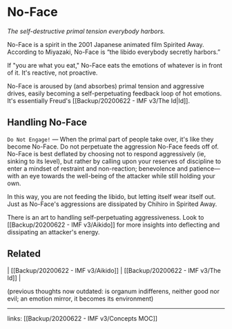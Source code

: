 # No-Face
*The self-destructive primal tension everybody harbors.*  

No-Face is a spirit in the 2001 Japanese animated film Spirited Away. According to Miyazaki, No-Face is “the libido everybody secretly harbors.” 

If "you are what you eat," No-Face eats the emotions of whatever is in front of it. It's reactive, not proactive.

No-Face is aroused by (and absorbes) primal tension and aggressive drives, easily becoming a self-perpetuating feedback loop of hot emotions. It's essentially Freud's [[Backup/20200622 - IMF v3/The Id|Id]].

## Handling No-Face
`Do Not Engage!` — When the primal part of people take over, it's like they become No-Face. Do not perpetuate the aggression No-Face feeds off of. No-Face is best deflated by choosing not to respond aggressively (ie, sinking to its level), but rather by calling upon your reserves of discipline to enter a mindset of restraint and non-reaction; benevolence and patience—with an eye towards the well-being of the attacker while still holding your own.

In this way, you are not feeding the libido, but letting itself wear itself out. Just as No-Face's aggressions are dissipated by Chihiro in Spirited Away.
 
 There is an art to handling self-perpetuating aggressiveness. Look to [[Backup/20200622 - IMF v3/Aikido]] for more insights into deflecting and dissipating an attacker's energy.

## Related
| [[Backup/20200622 - IMF v3/Aikido]] | [[Backup/20200622 - IMF v3/The Id]] | 

(previous thoughts now outdated: is organum indifferens, neither good nor evil; an emotion mirror, it becomes its environment)

---
links: [[Backup/20200622 - IMF v3/Concepts MOC]]


